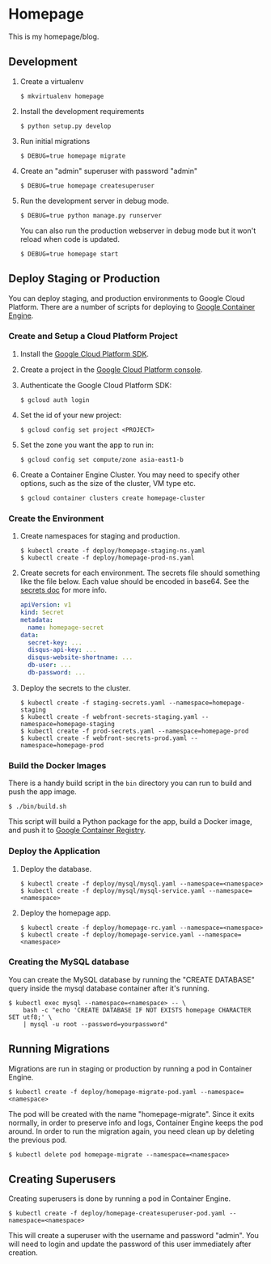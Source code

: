 # Homepage

This is my homepage/blog.

## Development

1. Create a virtualenv

    ```shell
    $ mkvirtualenv homepage
    ```

1. Install the development requirements

    ```shell
    $ python setup.py develop
    ```

1. Run initial migrations

    ```shell
    $ DEBUG=true homepage migrate
    ```

1. Create an "admin" superuser with password "admin"

    ```shell
    $ DEBUG=true homepage createsuperuser
    ```

1. Run the development server in debug mode.

    ```shell
    $ DEBUG=true python manage.py runserver
    ```

   You can also run the production webserver in debug mode but it won't reload
   when code is updated.

    ```shell
    $ DEBUG=true homepage start
    ```

## Deploy Staging or Production

You can deploy staging, and production environments to Google Cloud Platform.
There are a number of scripts for deploying to [Google Container
Engine](https://cloud.google.com/container-engine/).

### Create and Setup a Cloud Platform Project

1. Install the [Google Cloud Platform SDK](https://cloud.google.com/sdk/).
1. Create a project in the [Google Cloud Platform console](http://console.developers.google.com/).
1. Authenticate the Google Cloud Platform SDK:

    ```shell
    $ gcloud auth login
    ```

1. Set the id of your new project:

    ```shell
    $ gcloud config set project <PROJECT>
    ```

1. Set the zone you want the app to run in:

    ```shell
    $ gcloud config set compute/zone asia-east1-b
    ```

1. Create a Container Engine Cluster. You may need to specify other options,
   such as the size of the cluster, VM type etc.

    ```shell
    $ gcloud container clusters create homepage-cluster
    ```

### Create the Environment

1. Create namespaces for staging and production.

    ```shell
    $ kubectl create -f deploy/homepage-staging-ns.yaml
    $ kubectl create -f deploy/homepage-prod-ns.yaml
    ```

1. Create secrets for each environment. The secrets file should something like
   the file below. Each value should be encoded in base64. See the [secrets
   doc](http://kubernetes.io/v1.0/docs/user-guide/secrets.html) for more info.

    ```yaml
    apiVersion: v1
    kind: Secret
    metadata:
      name: homepage-secret
    data:
      secret-key: ...
      disqus-api-key: ...
      disqus-website-shortname: ...
      db-user: ...
      db-password: ...
    ```

1. Deploy the secrets to the cluster.

    ```shell
    $ kubectl create -f staging-secrets.yaml --namespace=homepage-staging
    $ kubectl create -f webfront-secrets-staging.yaml --namespace=homepage-staging
    $ kubectl create -f prod-secrets.yaml --namespace=homepage-prod
    $ kubectl create -f webfront-secrets-prod.yaml --namespace=homepage-prod
    ```

### Build the Docker Images

There is a handy build script in the `bin` directory you can run to build
and push the app image.

```shell
$ ./bin/build.sh
```

This script will build a Python package for the app, build a Docker image, and
push it to [Google Container Registry](https://cloud.google.com/container-registry/).

### Deploy the Application

1. Deploy the database.

    ```shell
    $ kubectl create -f deploy/mysql/mysql.yaml --namespace=<namespace> 
    $ kubectl create -f deploy/mysql/mysql-service.yaml --namespace=<namespace> 
    ```

1. Deploy the homepage app.

    ```shell
    $ kubectl create -f deploy/homepage-rc.yaml --namespace=<namespace>
    $ kubectl create -f deploy/homepage-service.yaml --namespace=<namespace>
    ```

### Creating the MySQL database

You can create the MySQL database by running the "CREATE DATABASE" query inside the mysql database container after it's running.

```shell
$ kubectl exec mysql --namespace=<namespace> -- \
    bash -c "echo 'CREATE DATABASE IF NOT EXISTS homepage CHARACTER SET utf8;' \
    | mysql -u root --password=yourpassword"
```

## Running Migrations

Migrations are run in staging or production by running a pod in Container
Engine.

```shell
$ kubectl create -f deploy/homepage-migrate-pod.yaml --namespace=<namespace>
```

The pod will be created with the name "homepage-migrate". Since it exits
normally, in order to preserve info and logs, Container Engine keeps the pod
around. In order to run the migration again, you need clean up by deleting the
previous pod.

```shell
$ kubectl delete pod homepage-migrate --namespace=<namespace>
```

## Creating Superusers

Creating superusers is done by running a pod in Container Engine.

```shell
$ kubectl create -f deploy/homepage-createsuperuser-pod.yaml --namespace=<namespace>
```

This will create a superuser with the username and password "admin". You will
need to login and update the password of this user immediately after creation.
